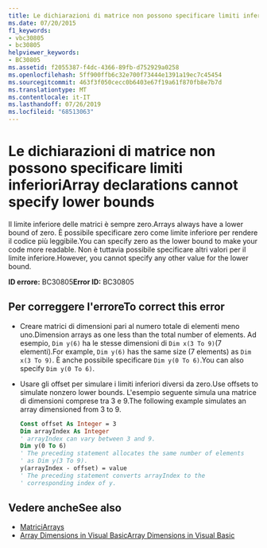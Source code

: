 ```yaml
---
title: Le dichiarazioni di matrice non possono specificare limiti inferiori
ms.date: 07/20/2015
f1_keywords:
- vbc30805
- bc30805
helpviewer_keywords:
- BC30805
ms.assetid: f2055387-f4dc-4366-89fb-d752929a0258
ms.openlocfilehash: 5ff900ffb6c32e700f73444e1391a19ec7c45454
ms.sourcegitcommit: 463f3f050cecc0b6403e67f19a61f870fb8e7b7d
ms.translationtype: MT
ms.contentlocale: it-IT
ms.lasthandoff: 07/26/2019
ms.locfileid: "68513063"
---
```

# <a name="array-declarations-cannot-specify-lower-bounds"></a><span data-ttu-id="b2d39-102">Le dichiarazioni di matrice non possono specificare limiti inferiori</span><span class="sxs-lookup"><span data-stu-id="b2d39-102">Array declarations cannot specify lower bounds</span></span>

<span data-ttu-id="b2d39-103">Il limite inferiore delle matrici è sempre zero.</span><span class="sxs-lookup"><span data-stu-id="b2d39-103">Arrays always have a lower bound of zero.</span></span> <span data-ttu-id="b2d39-104">È possibile specificare zero come limite inferiore per rendere il codice più leggibile.</span><span class="sxs-lookup"><span data-stu-id="b2d39-104">You can specify zero as the lower bound to make your code more readable.</span></span> <span data-ttu-id="b2d39-105">Non è tuttavia possibile specificare altri valori per il limite inferiore.</span><span class="sxs-lookup"><span data-stu-id="b2d39-105">However, you cannot specify any other value for the lower bound.</span></span>

<span data-ttu-id="b2d39-106">**ID errore:** BC30805</span><span class="sxs-lookup"><span data-stu-id="b2d39-106">**Error ID:** BC30805</span></span>

## <a name="to-correct-this-error"></a><span data-ttu-id="b2d39-107">Per correggere l'errore</span><span class="sxs-lookup"><span data-stu-id="b2d39-107">To correct this error</span></span>

- <span data-ttu-id="b2d39-108">Creare matrici di dimensioni pari al numero totale di elementi meno uno.</span><span class="sxs-lookup"><span data-stu-id="b2d39-108">Dimension arrays as one less than the total number of elements.</span></span> <span data-ttu-id="b2d39-109">Ad esempio, `Dim y(6)` ha le stesse dimensioni di `Dim x(3 To 9)`(7 elementi).</span><span class="sxs-lookup"><span data-stu-id="b2d39-109">For example, `Dim y(6)` has the same size (7 elements) as `Dim x(3 To 9)`.</span></span> <span data-ttu-id="b2d39-110">È anche possibile specificare `Dim y(0 To 6)`.</span><span class="sxs-lookup"><span data-stu-id="b2d39-110">You can also specify `Dim y(0 To 6)`.</span></span>

- <span data-ttu-id="b2d39-111">Usare gli offset per simulare i limiti inferiori diversi da zero.</span><span class="sxs-lookup"><span data-stu-id="b2d39-111">Use offsets to simulate nonzero lower bounds.</span></span> <span data-ttu-id="b2d39-112">L'esempio seguente simula una matrice di dimensioni comprese tra 3 e 9.</span><span class="sxs-lookup"><span data-stu-id="b2d39-112">The following example simulates an array dimensioned from 3 to 9.</span></span>

  ```vb
  Const offset As Integer = 3
  Dim arrayIndex As Integer
  ' arrayIndex can vary between 3 and 9.
  Dim y(0 To 6)
  ' The preceding statement allocates the same number of elements
  ' as Dim y(3 To 9).
  y(arrayIndex - offset) = value
  ' The preceding statement converts arrayIndex to the
  ' corresponding index of y.
  ```

## <a name="see-also"></a><span data-ttu-id="b2d39-113">Vedere anche</span><span class="sxs-lookup"><span data-stu-id="b2d39-113">See also</span></span>

- [<span data-ttu-id="b2d39-114">Matrici</span><span class="sxs-lookup"><span data-stu-id="b2d39-114">Arrays</span></span>](../../visual-basic/programming-guide/language-features/arrays/index.md)
- [<span data-ttu-id="b2d39-115">Array Dimensions in Visual Basic</span><span class="sxs-lookup"><span data-stu-id="b2d39-115">Array Dimensions in Visual Basic</span></span>](../../visual-basic/programming-guide/language-features/arrays/array-dimensions.md)
